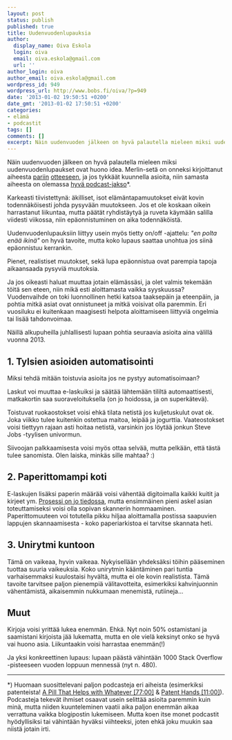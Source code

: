 ```yaml
---
layout: post
status: publish
published: true
title: Uudenvuodenlupauksia
author:
  display_name: Oiva Eskola
  login: oiva
  email: oiva.eskola@gmail.com
  url: ''
author_login: oiva
author_email: oiva.eskola@gmail.com
wordpress_id: 949
wordpress_url: http://www.bobs.fi/oiva/?p=949
date: '2013-01-02 19:50:51 +0200'
date_gmt: '2013-01-02 17:50:51 +0200'
categories:
- elämä
- podcastit
tags: []
comments: []
excerpt: Näin uudenvuoden jälkeen on hyvä palautella mieleen miksi uudenvuodenlupaukset ovat huono idea.
---
```

<p>Näin uudenvuoden jälkeen on hyvä palautella mieleen miksi uudenvuodenlupaukset ovat huono idea. Merlin-setä on onneksi kirjoittanut aiheesta <a href="http://www.43folders.com/2006/01/30/fresh-modest-wrapup">pariin</a> <a href="http://www.43folders.com/2011/01/07/first-pancake">otteeseen</a>, ja jos tykkäät kuunnella asioita, niin samasta aiheesta on olemassa <a href="http://5by5.tv/b2w/47">hyvä podcast-jakso</a>*.</p>
<p>Karkeasti tiivistettynä: äkilliset, isot elämäntapamuutokset eivät kovin todennäköisesti johda pysyvään muutokseen. Jos et ole koskaan oikein harrastanut liikuntaa, mutta päätät ryhdistäytyä ja ruveta käymään salilla viidesti viikossa, niin epäonnistuminen on aika todennäköistä.</p>
<p>Uudenvuodenlupauksiin liittyy usein myös tietty on/off -ajattelu: <em>"en polta enää ikinä"</em> on hyvä tavoite, mutta koko lupaus saattaa unohtua jos siinä epäonnistuu kerrankin.</p>
<p>Pienet, realistiset muutokset, sekä lupa epäonnistua ovat parempia tapoja aikaansaada pysyviä muutoksia.</p>
<p>Ja jos oikeasti haluat muuttaa jotain elämässäsi, ja olet valmis tekemään töitä sen eteen, niin mikä esti aloittamasta vaikka syyskuussa? Vuodenvaihde on toki luonnollinen hetki katsoa taaksepäin ja eteenpäin, ja pohtia mitkä asiat ovat onnistuneet ja mitkä voisivat olla paremmin. Eri vuosiluku ei kuitenkaan maagisesti helpota aloittamiseen liittyviä ongelmia tai lisää tahdonvoimaa.</p>
<p>Näillä alkupuheilla juhlallisesti lupaan pohtia seuraavia asioita aina välillä vuonna 2013.</p>
<h2>1. Tylsien asioiden automatisointi</h2>
<p>Miksi tehdä mitään toistuvia asioita jos ne pystyy automatisoimaan?</p>
<p>Laskut voi muuttaa e-laskuiksi ja säätää lähtemään tililtä automaattisesti, matkakortin saa suoraveloituksella (on jo hoidossa, ja on superkätevä).</p>
<p>Toistuvat ruokaostokset voisi ehkä tilata netistä jos kuljetuskulut ovat ok. Joka viikko tulee kuitenkin ostettua maitoa, leipää ja jogurttia. Vaateostokset voisi tiettyyn rajaan asti hoitaa netistä, varsinkin jos löytää jonkun Steve Jobs -tyylisen univormun.</p>
<p>Siivoojan palkkaamisesta voisi myös ottaa selvää, mutta pelkään, että tästä tulee sanomista. Olen laiska, minkäs sille mahtaa? :)</p>
<h2>2. Paperittomampi koti</h2>
<p>E-laskujen lisäksi paperin määrää voisi vähentää digitoimalla kaikki kuitit ja kirjeet ym. <a title="Paperiton koti" href="http://oivaeskola.fi/2011/05/28/paperiton-koti/">Prosessi on jo tiedossa</a>, mutta ensimmäinen pieni askel asian toteuttamiseksi voisi olla sopivan skannerin hommaaminen. Paperittomuuteen voi totutella pikku hiljaa aloittamalla postissa saapuvien lappujen skannaamisesta - koko paperiarkistoa ei tarvitse skannata heti.</p>
<h2>3. Unirytmi kuntoon</h2>
<p>Tämä on vaikeaa, hyvin vaikeaa. Nykyisellään yhdeksäksi töihin pääseminen tuottaa suuria vaikeuksia. Koko unirytmin kääntäminen pari tuntia varhaisemmaksi kuulostaisi hyvältä, mutta ei ole kovin realistista. Tämä tavoite tarvitsee paljon pienempiä välitavotteita, esimerkiksi kahvinjuonnin vähentämistä, aikaisemmin nukkumaan menemistä, rutiineja...</p>
<h2>Muut</h2>
<p>Kirjoja voisi yrittää lukea enemmän. Ehkä. Nyt noin 50% ostamistani ja saamistani kirjoista jää lukematta, mutta en ole vielä keksinyt onko se hyvä vai huono asia. Liikuntaakin voisi harrastaa enemmän(!)</p>
<p>Ja yksi konkreettinen lupaus: lupaan päästä vähintään 1000 Stack Overflow -pisteeseen vuoden loppuun mennessä (nyt n. 480).</p>
<hr />
<p>*) Huomaan suosittelevani paljon podcasteja eri aiheista (esimerkiksi patenteista! <a href="http://5by5.tv/hypercritical/67">A Pill That Helps with Whatever [77:00]</a>&nbsp;&amp;&nbsp;<a href="http://5by5.tv/hypercritical/68">Patent Hands [11:00]</a>). Podcasteja tekevät ihmiset osaavat usein selittää asioita paremmin kuin minä, mutta niiden kuunteleminen vaatii aika paljon enemmän aikaa verrattuna vaikka blogipostin lukemiseen. Mutta koen itse monet podcastit hyödyllisiksi tai vähintään hyväksi viihteeksi, joten ehkä joku muukin saa niistä jotain irti.</p>
